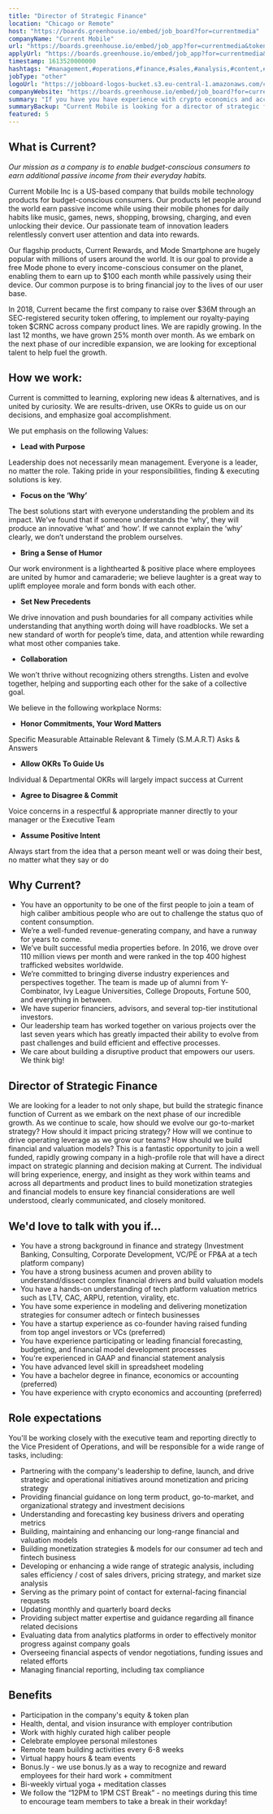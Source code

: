 ```yaml
---
title: "Director of Strategic Finance"
location: "Chicago or Remote"
host: "https://boards.greenhouse.io/embed/job_board?for=currentmedia"
companyName: "Current Mobile"
url: "https://boards.greenhouse.io/embed/job_app?for=currentmedia&token=4905838002"
applyUrl: "https://boards.greenhouse.io/embed/job_app?for=currentmedia&token=4905838002#app"
timestamp: 1613520000000
hashtags: "#management,#operations,#finance,#sales,#analysis,#content,#marketing,#monitoring,#office"
jobType: "other"
logoUrl: "https://jobboard-logos-bucket.s3.eu-central-1.amazonaws.com/current-mobile"
companyWebsite: "https://boards.greenhouse.io/embed/job_board?for=currentmedia"
summary: "If you have you have experience with crypto economics and accounting, Current Mobile is looking for someone with your skillset."
summaryBackup: "Current Mobile is looking for a director of strategic finance that has experience in: #management, #operations, #finance."
featured: 5
---
```


## What is Current?

_Our mission as a company is to enable budget-conscious consumers to earn additional passive income from their everyday habits._

Current Mobile Inc is a US-based company that builds mobile technology products for budget-conscious consumers. Our products let people around the world earn passive income while using their mobile phones for daily habits like music, games, news, shopping, browsing, charging, and even unlocking their device. Our passionate team of innovation leaders relentlessly convert user attention and data into rewards. 

Our flagship products, Current Rewards, and Mode Smartphone are hugely popular with millions of users around the world. It is our goal to provide a free Mode phone to every income-conscious consumer on the planet, enabling them to earn up to $100 each month while passively using their device. Our common purpose is to bring financial joy to the lives of our user base.

In 2018, Current became the first company to raise over $36M through an SEC-registered security token offering, to implement our royalty-paying token $CRNC across company product lines. We are rapidly growing. In the last 12 months, we have grown 25% month over month. As we embark on the next phase of our incredible expansion, we are looking for exceptional talent to help fuel the growth.

## How we work:

Current is committed to learning, exploring new ideas & alternatives, and is united by curiosity. We are results-driven, use OKRs to guide us on our decisions, and emphasize goal accomplishment.

We put emphasis on the following Values:

*   **Lead with Purpose**

Leadership does not necessarily mean management. Everyone is a leader, no matter the role. Taking pride in your responsibilities, finding & executing solutions is key.

*   **Focus on the ‘Why’**

The best solutions start with everyone understanding the problem and its impact. We’ve found that if someone understands the ‘why’, they will produce an innovative ‘what’ and ‘how’. If we cannot explain the ‘why’ clearly, we don’t understand the problem ourselves.

*   **Bring a Sense of Humor**

Our work environment is a lighthearted & positive place where employees are united by humor and camaraderie; we believe laughter is a great way to uplift employee morale and form bonds with each other.

*   **Set New Precedents**

We drive innovation and push boundaries for all company activities while understanding that anything worth doing will have roadblocks. We set a new standard of worth for people’s time, data, and attention while rewarding what most other companies take.

*   **Collaboration**

We won’t thrive without recognizing others strengths. Listen and evolve together, helping and supporting each other for the sake of a collective goal.

We believe in the following workplace Norms:

*   **Honor Commitments, Your Word Matters**

Specific Measurable Attainable Relevant & Timely (S.M.A.R.T) Asks & Answers

*   **Allow OKRs To Guide Us**

Individual & Departmental OKRs will largely impact success at Current

*   **Agree to Disagree & Commit**

Voice concerns in a respectful & appropriate manner directly to your manager or the Executive Team

*   **Assume Positive Intent**

Always start from the idea that a person meant well or was doing their best, no matter what they say or do

## Why Current? 

*   You have an opportunity to be one of the first people to join a team of high caliber ambitious people who are out to challenge the status quo of content consumption. 
*   We’re a well-funded revenue-generating company, and have a runway for years to come.
*   We’ve built successful media properties before. In 2016, we drove over 110 million views per month and were ranked in the top 400 highest trafficked websites worldwide.
*   We’re committed to bringing diverse industry experiences and perspectives together. The team is made up of alumni from Y-Combinator, Ivy League Universities, College Dropouts, Fortune 500, and everything in between.
*   We have superior financiers, advisors, and several top-tier institutional investors.
*   Our leadership team has worked together on various projects over the last seven years which has greatly impacted their ability to evolve from past challenges and build efficient and effective processes.
*   We care about building a disruptive product that empowers our users. We think big!

## Director of Strategic Finance

We are looking for a leader to not only shape, but build the strategic finance function of Current as we embark on the next phase of our incredible growth. As we continue to scale, how should we evolve our go-to-market strategy? How should it impact pricing strategy? How will we continue to drive operating leverage as we grow our teams? How should we build financial and valuation models? This is a fantastic opportunity to join a well funded, rapidly growing company in a high-profile role that will have a direct impact on strategic planning and decision making at Current. The individual will bring experience, energy, and insight as they work within teams and across all departments and product lines to build monetization strategies and financial models to ensure key financial considerations are well understood, clearly communicated, and closely monitored.

## We'd love to talk with you if…

*   You have a strong background in finance and strategy (Investment Banking, Consulting, Corporate Development, VC/PE or FP&A at a tech platform company)
*   You have a strong business acumen and proven ability to understand/dissect complex financial drivers and build valuation models
*   You have a hands-on understanding of tech platform valuation metrics such as LTV, CAC, ARPU, retention, virality, etc.
*   You have some experience in modeling and delivering monetization strategies for consumer adtech or fintech businesses
*   You have a startup experience as co-founder having raised funding from top angel investors or VCs (preferred)
*   You have experience participating or leading financial forecasting, budgeting, and financial model development processes
*   You're experienced in GAAP and financial statement analysis
*   You have advanced level skill in spreadsheet modeling
*   You have a bachelor degree in finance, economics or accounting (preferred)
*   You have experience with crypto economics and accounting (preferred)

## Role expectations

You'll be working closely with the executive team and reporting directly to the Vice President of Operations, and will be responsible for a wide range of tasks, including:

*   Partnering with the company's leadership to define, launch, and drive strategic and operational initiatives around monetization and pricing strategy
*   Providing financial guidance on long term product, go-to-market, and organizational strategy and investment decisions
*   Understanding and forecasting key business drivers and operating metrics
*   Building, maintaining and enhancing our long-range financial and valuation models 
*   Building monetization strategies & models for our consumer ad tech and fintech business
*   Developing or enhancing a wide range of strategic analysis, including sales efficiency / cost of sales drivers, pricing strategy, and market size analysis
*   Serving as the primary point of contact for external-facing financial requests
*   Updating monthly and quarterly board decks
*   Providing subject matter expertise and guidance regarding all finance related decisions
*   Evaluating data from analytics platforms in order to effectively monitor progress against company goals
*   Overseeing financial aspects of vendor negotiations, funding issues and related efforts
*   Managing financial reporting, including tax compliance

## Benefits

*   Participation in the company's equity & token plan
*   Health, dental, and vision insurance with employer contribution 
*   Work with highly curated high caliber people
*   Celebrate employee personal milestones
*   Remote team building activities every 6-8 weeks
*   Virtual happy hours & team events
*   Bonus.ly - we use bonus.ly as a way to recognize and reward employees for their hard work + commitment 
*   Bi-weekly virtual yoga + meditation classes
*   We follow the “12PM to 1PM CST Break” - no meetings during this time to encourage team members to take a break in their workday!
